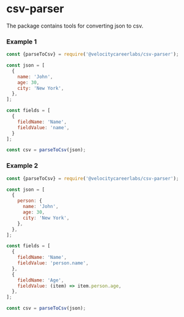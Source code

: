 # csv-parser

The package contains tools for converting json to csv.

### Example 1

```js
const {parseToCsv} = require('@velocitycareerlabs/csv-parser');

const json = [
  {
    name: 'John',
    age: 30,
    city: 'New York',
  },
];

const fields = [
  {
    fieldName: 'Name',
    fieldValue: 'name',
  }
];

const csv = parseToCsv(json);
```

### Example 2

```js
const {parseToCsv} = require('@velocitycareerlabs/csv-parser');

const json = [
  {
    person: {
      name: 'John',
      age: 30,
      city: 'New York',
    },
  },
];

const fields = [
  {
    fieldName: 'Name',
    fieldValue: 'person.name',
  },
  {
    fieldName: 'Age',
    fieldValue: (item) => item.person.age,
  },
];

const csv = parseToCsv(json);
```